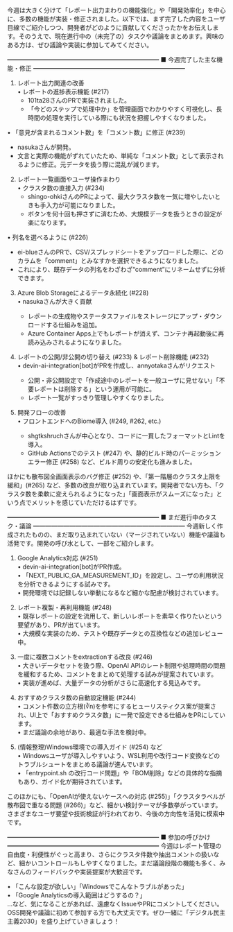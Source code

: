 今週は大きく分けて「レポート出力まわりの機能強化」や「開発効率化」を中心に、多数の機能が実装・修正されました。以下では、まず完了した内容をユーザ目線でご紹介しつつ、開発者がどのように貢献してくださったかをお伝えします。そのうえで、現在進行中の（未完了の）タスクや議論をまとめます。興味のある方は、ぜひ議論や実装に参加してみてください。

━━━━━━━━━━━━━━━━━━━━━━━━━
■ 今週完了した主な機能・修正
━━━━━━━━━━━━━━━━━━━━━━━━━

1) レポート出力関連の改善  
 • レポートの進捗表示機能 (#217)  
   - 101ta28さんのPRで実装されました。  
   - 「今どのステップで処理中か」を管理画面でわかりやすく可視化し、長時間の処理を実行している際にも状況を把握しやすくなりました。  

 • 「意見が含まれるコメント数」を「コメント数」に修正 (#239)  
   - nasukaさんが開発。  
   - 文言と実際の機能がずれていたため、単純な「コメント数」として表示されるように修正。元データを扱う際に混乱が減ります。  

2) レポート一覧画面やユーザ操作まわり  
 • クラスタ数の直接入力 (#234)  
   - shingo-ohkiさんのPRによって、最大クラスタ数を一気に増やしたいときも手入力が可能になりました。  
   - ボタンを何十回も押さずに済むため、大規模データを扱うときの設定が楽になります。  

 • 列名を選べるように (#226)  
   - ei-blueさんのPRで、CSV/スプレッドシートをアップロードした際に、どのカラムを「comment」とみなすかを選択できるようになりました。  
   - これにより、既存データの列名をわざわざ“comment”にリネームせずに分析できます。  

3) Azure Blob Storageによるデータ永続化 (#228)  
 • nasukaさんが大きく貢献  
   - レポートの生成物やステータスファイルをストレージにアップ・ダウンロードする仕組みを追加。  
   - Azure Container Apps上でもレポートが消えず、コンテナ再起動後に再読み込みされるようになりました。  

4) レポートの公開/非公開の切り替え (#233) & レポート削除機能 (#232)  
 • devin-ai-integration[bot]がPRを作成し、annyotakaさんがリクエスト  
   - 公開・非公開設定で「作成途中のレポートを一般ユーザに見せない」「不要レポートは削除する」という運用が可能に。  
   - レポート一覧がすっきり管理しやすくなりました。  

5) 開発フローの改善  
 • フロントエンドへのBiome導入 (#249, #262, etc.)  
   - shgtkshruchさんが中心となり、コードに一貫したフォーマットとLintを導入。  
   - GitHub Actionsでのテスト (#247) や、静的ビルド時のパーミッションエラー修正 (#258) など、ビルド周りの安定化も進みました。  

ほかにも散布図全画面表示のバグ修正 (#252) や、「第一階層のクラスタ上限を緩和」(#265) など、多数の改良が取り込まれています。開発者でない方も、「クラスタ数を柔軟に変えられるようになった」「画面表示がスムーズになった」という点でメリットを感じていただけるはずです。

━━━━━━━━━━━━━━━━━━━━━━━━━
■ まだ進行中のタスク・議論
━━━━━━━━━━━━━━━━━━━━━━━━━
今週新しく作成されたものの、まだ取り込まれていない（マージされていない）機能や議論も活発です。開発の呼び水として、一部をご紹介します。

1) Google Analytics対応 (#251)  
 • devin-ai-integration[bot]がPR作成。  
 • 「NEXT_PUBLIC_GA_MEASUREMENT_ID」を設定し、ユーザの利用状況を分析できるようにする試みです。  
 • 開発環境では記録しない挙動になるなど細かな配慮が検討されています。  

2) レポート複製・再利用機能 (#248)  
 • 既存レポートの設定を流用して、新しいレポートを素早く作りたいという要望があり、PRが出ています。  
 • 大規模な実装のため、テストや既存データとの互換性などの追加レビュー中。  

3) 一度に複数コメントをextractionする改良 (#246)  
 • 大きいデータセットを扱う際、OpenAI APIのレート制限や処理時間の問題を緩和するため、コメントをまとめて処理する試みが提案されています。  
 • 実装が進めば、大量データの分析がさらに高速化する見込みです。  

4) おすすめクラスタ数の自動設定機能 (#244)  
 • コメント件数の立方根(∛n)を参考にするヒューリスティクス案が提案され、UI上で「おすすめクラスタ数」に一発で設定できる仕組みをPRにしています。  
 • まだ議論の余地があり、最適な手法を検討中。  

5) (情報整理)Windows環境での導入ガイド (#254) など  
 • Windowsユーザが導入しやすいよう、WSL利用や改行コード変換などのトラブルシュートをまとめる議論が進んでいます。  
 • 「entrypoint.sh の改行コード問題」や「BOM削除」などの具体的な指摘もあり、ガイド化が期待されています。  

このほかにも、「OpenAIが使えないケースへの対応 (#255)」「クラスタラベルが散布図で重なる問題 (#266)」など、細かい検討テーマが多数挙がっています。さまざまなユーザ要望や技術検証が行われており、今後の方向性を活発に模索中です。

━━━━━━━━━━━━━━━━━━━━━━━━━
■ 参加の呼びかけ
━━━━━━━━━━━━━━━━━━━━━━━━━
今週はレポート管理の自由度・利便性がぐっと高まり、さらにクラスタ件数や抽出コメントの扱いなど、細かいコントロールもしやすくなりました。まだ議論段階の機能も多く、みなさんのフィードバックや実装提案が大歓迎です。

• 「こんな設定が欲しい」「Windowsでこんなトラブルがあった」  
• 「Google Analyticsの導入範囲はどうするの？」  
…など、気になることがあれば、遠慮なくIssueやPRにコメントしてください。OSS開発や議論に初めて参加する方でも大丈夫です。ぜひ一緒に「デジタル民主主義2030」を盛り上げていきましょう！